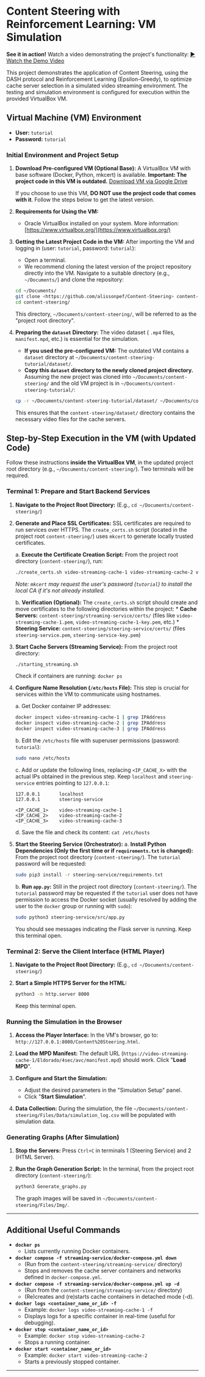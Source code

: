# Content Steering with Reinforcement Learning: VM Simulation

**See it in action!** Watch a video demonstrating the project's functionality:
[▶️ Watch the Demo Video](https://www.youtube.com/watch?v=LHX0iUvxh3o&ab_channel=AlissonPereira%7CDev) 

This project demonstrates the application of Content Steering, using the DASH protocol and Reinforcement Learning (Epsilon-Greedy), to optimize cache server selection in a simulated video streaming environment. The testing and simulation environment is configured for execution within the provided VirtualBox VM.

## Virtual Machine (VM) Environment

*   **User:** `tutorial`
*   **Password:** `tutorial`

### Initial Environment and Project Setup

1.  **Download Pre-configured VM (Optional Base):**
    A VirtualBox VM with base software (Docker, Python, mkcert) is available. **Important: The project code in this VM is outdated.**
    [Download VM via Google Drive](https://drive.google.com/file/d/1mCB585muebdJIN6yXbioIoD1762svy3T/view?usp=sharing)

    If you choose to use this VM, **DO NOT use the project code that comes with it**. Follow the steps below to get the latest version.

2.  **Requirements for Using the VM:**
    *   Oracle VirtualBox installed on your system. More information: [https://www.virtualbox.org/](https://www.virtualbox.org/)

3.  **Getting the Latest Project Code in the VM:**
    After importing the VM and logging in (user: `tutorial`, password: `tutorial`):
    *   Open a terminal.
    *   We recommend cloning the latest version of the project repository directly into the VM. Navigate to a suitable directory (e.g., `~/Documents/`) and clone the repository:
    ```bash
    cd ~/Documents/
    git clone <https://github.com/alissonpef/Content-Steering> content-steering
    cd content-steering/
    ```
    This directory, `~/Documents/content-steering/`, will be referred to as the "project root directory".

4.  **Preparing the `dataset` Directory:**
    The video dataset ( `.mp4` files, `manifest.mpd`, etc.) is essential for the simulation.
    *   **If you used the pre-configured VM:** The outdated VM contains a `dataset` directory at `~/Documents/content-steering-tutorial/dataset/`.
    *   **Copy this `dataset` directory to the newly cloned project directory.**
        Assuming the new project was cloned into `~/Documents/content-steering/` and the old VM project is in `~/Documents/content-steering-tutorial/`:
    ```bash
    cp -r ~/Documents/content-steering-tutorial/dataset/ ~/Documents/content-steering/
    ```
    This ensures that the `content-steering/dataset/` directory contains the necessary video files for the cache servers.

## Step-by-Step Execution in the VM (with Updated Code)

Follow these instructions **inside the VirtualBox VM**, in the updated project root directory (e.g., `~/Documents/content-steering/`). Two terminals will be required.

### Terminal 1: Prepare and Start Backend Services

1.  **Navigate to the Project Root Directory:**
    (E.g., `cd ~/Documents/content-steering/`)

2.  **Generate and Place SSL Certificates:**
    SSL certificates are required to run services over HTTPS. The `create_certs.sh` script (located in the project root `content-steering/`) uses `mkcert` to generate locally trusted certificates.

    a.  **Execute the Certificate Creation Script:**
        From the project root directory (`content-steering/`), run:
    ```bash
    ./create_certs.sh video-streaming-cache-1 video-streaming-cache-2 video-streaming-cache-3 steering-service
    ```
    *Note: `mkcert` may request the user's password (`tutorial`) to install the local CA if it's not already installed.*

    b.  **Verification (Optional):**
        The `create_certs.sh` script should create and move certificates to the following directories within the project:
        *   **Cache Servers:** `content-steering/streaming-service/certs/` (files like `video-streaming-cache-1.pem`, `video-streaming-cache-1-key.pem`, etc.)
        *   **Steering Service:** `content-steering/steering-service/certs/` (files `steering-service.pem`, `steering-service-key.pem`)

3.  **Start Cache Servers (Streaming Service):**
    From the project root directory:
    ```bash
    ./starting_streaming.sh
    ```
    Check if containers are running: `docker ps`

4.  **Configure Name Resolution (`/etc/hosts` File):**
    This step is crucial for services within the VM to communicate using hostnames.

    a.  Get Docker container IP addresses:
    ```bash
    docker inspect video-streaming-cache-1 | grep IPAddress
    docker inspect video-streaming-cache-2 | grep IPAddress
    docker inspect video-streaming-cache-3 | grep IPAddress
    ```
    b.  Edit the `/etc/hosts` file with superuser permissions (password: `tutorial`):
    ```bash
    sudo nano /etc/hosts
    ```
    c.  Add or update the following lines, replacing `<IP_CACHE_X>` with the actual IPs obtained in the previous step. Keep `localhost` and `steering-service` entries pointing to `127.0.0.1`:
    ```
    127.0.0.1       localhost
    127.0.0.1       steering-service

    <IP_CACHE_1>    video-streaming-cache-1
    <IP_CACHE_2>    video-streaming-cache-2
    <IP_CACHE_3>    video-streaming-cache-3
    ```
    d.  Save the file and check its content: `cat /etc/hosts`

5.  **Start the Steering Service (Orchestrator):**
    a.  **Install Python Dependencies (Only the first time or if `requirements.txt` is changed):**
        From the project root directory (`content-steering/`). The `tutorial` password will be requested:
    ```bash
    sudo pip3 install -r steering-service/requirements.txt
    ```

    b.  **Run `app.py`:**
        Still in the project root directory (`content-steering/`). The `tutorial` password may be requested if the `tutorial` user does not have permission to access the Docker socket (usually resolved by adding the user to the `docker` group or running with `sudo`):
    ```bash
    sudo python3 steering-service/src/app.py
    ```
    You should see messages indicating the Flask server is running. Keep this terminal open.

### Terminal 2: Serve the Client Interface (HTML Player)

1.  **Navigate to the Project Root Directory:**
    (E.g., `cd ~/Documents/content-steering/`)

2.  **Start a Simple HTTPS Server for the HTML:**
    ```bash
    python3 -m http.server 8000
    ```
    Keep this terminal open.

### Running the Simulation in the Browser

1.  **Access the Player Interface:**
    In the VM's browser, go to: `http://127.0.0.1:8000/Content%20Steering.html`.

2.  **Load the MPD Manifest:**
    The default URL (`https://video-streaming-cache-1/Eldorado/4sec/avc/manifest.mpd`) should work. Click "**Load MPD**".

3.  **Configure and Start the Simulation:**
    *   Adjust the desired parameters in the "Simulation Setup" panel.
    *   Click "**Start Simulation**".

4.  **Data Collection:**
    During the simulation, the file `~/Documents/content-steering/Files/Data/simulation_log.csv` will be populated with simulation data. 

### Generating Graphs (After Simulation)

1.  **Stop the Servers:** Press `Ctrl+C` in terminals 1 (Steering Service) and 2 (HTML Server).

2.  **Run the Graph Generation Script:**
    In the terminal, from the project root directory (`content-steering/`):
    ```bash
    python3 Generate_graphs.py
    ```
    The graph images will be saved in `~/Documents/content-steering/Files/Img/`. 

---

## Additional Useful Commands

*   **`docker ps`**
    *   Lists currently running Docker containers.
*   **`docker compose -f streaming-service/docker-compose.yml down`**
    *   (Run from the `content-steering/streaming-service/` directory)
    *   Stops and removes the cache server containers and networks defined in `docker-compose.yml`.
*   **`docker compose -f streaming-service/docker-compose.yml up -d`**
    *   (Run from the `content-steering/streaming-service/` directory)
    *   (Re)creates and (re)starts cache containers in detached mode (-d).
*   **`docker logs <container_name_or_id> -f`**
    *   Example: `docker logs video-streaming-cache-1 -f`
    *   Displays logs for a specific container in real-time (useful for debugging).
*   **`docker stop <container_name_or_id>`**
    *   Example: `docker stop video-streaming-cache-2`
    *   Stops a running container.
*   **`docker start <container_name_or_id>`**
    *   Example: `docker start video-streaming-cache-2`
    *   Starts a previously stopped container.

---
